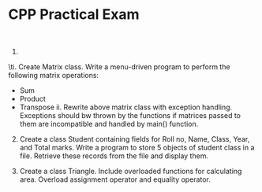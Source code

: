 # CPP Practical Exam
<br>

1.
\ti. Create Matrix class. Write a menu-driven program to perform the following matrix operations:
- Sum
- Product
- Transpose
ii. Rewrite above matrix class with exception handling. Exceptions should bw thrown  by the functions if matrices passed to them are incompatible and handled by main() function.

2. Create a class Student containing fields for Roll no, Name, Class, Year, and Total marks. Write a program to store 5 objects of student class in a file. Retrieve these records from the file and display them.

3. Create a class Triangle. Include overloaded functions for calculating area. Overload assignment operator and equality operator.
